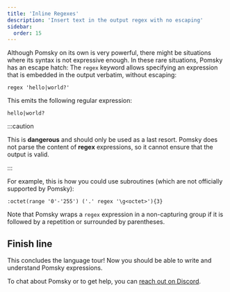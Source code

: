 ```yaml
---
title: 'Inline Regexes'
description: 'Insert text in the output regex with no escaping'
sidebar:
  order: 15
---
```


Although Pomsky on its own is very powerful, there might be situations where its syntax is not
expressive enough. In these rare situations, Pomsky has an escape hatch: The `regex` keyword allows
specifying an expression that is embedded in the output verbatim, without escaping:

```pomsky
regex 'hello|world?'
```

This emits the following regular expression:

```regexp
hello|world?
```

:::caution

This is **dangerous** and should only be used as a last resort. Pomsky does not parse the content of **regex** expressions, so it cannot ensure that the output is valid.

:::

For example, this is how you could use subroutines (which are not officially supported by Pomsky):

```pomsky
:octet(range '0'-'255') ('.' regex '\g<octet>'){3}
```

Note that Pomsky wraps a `regex` expression in a non-capturing group if it is followed by a
repetition or surrounded by parentheses.

## Finish line

This concludes the language tour! Now you should be able to write and understand Pomsky expressions.

To chat about Pomsky or to get help, you can [reach out on Discord](https://discord.gg/uwap2uxMFp).
